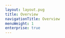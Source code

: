 ```yaml
---
layout: layout.pug
title: Overview
navigationTitle: Overview
menuWeight: 1
enterprise: true
---
```

